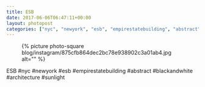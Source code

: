 ```yaml
---
title: ESB
date: 2017-06-06T06:47:11+00:00
layout: photopost
categories: ["nyc", "newyork", "esb", "empirestatebuilding", "abstract", "blackandwhite", "architecture", "sunlight", "photos", "instagram"]
---
```


<figure class="photo photo--square">
  {% picture photo-square blog/instagram/875cfb864dec2bc78e938902c3a01ab4.jpg alt="" %}
</figure>

ESB
#nyc #newyork #esb #empirestatebuilding #abstract #blackandwhite #architecture #sunlight
